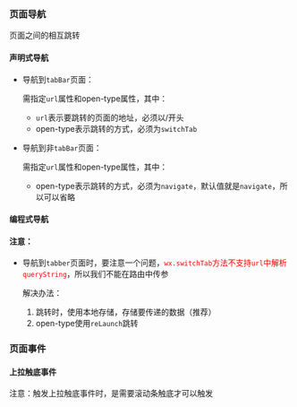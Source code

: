 ### 页面导航

页面之间的相互跳转

#### 声明式导航

* 导航到`tabBar`页面：

  需指定`url`属性和open-type属性，其中：

  * `url`表示要跳转的页面的地址，必须以/开头
  * open-type表示跳转的方式，必须为`switchTab`

* 导航到非`tabBar`页面：

  需指定`url`属性和open-type属性，其中：

  * open-type表示跳转的方式，必须为`navigate`，默认值就是`navigate`，所以可以省略

#### 编程式导航

#### 注意：

* 导航到`tabber`页面时，要注意一个问题，<font color=red>`wx.switchTab`方法不支持`url`中解析`queryString`</font>，所以我们不能在路由中传参

  解决办法：

  1. 跳转时，使用本地存储，存储要传递的数据（推荐）
  2. open-type使用`reLaunch`跳转



### 页面事件

#### 上拉触底事件

注意：触发上拉触底事件时，是需要滚动条触底才可以触发